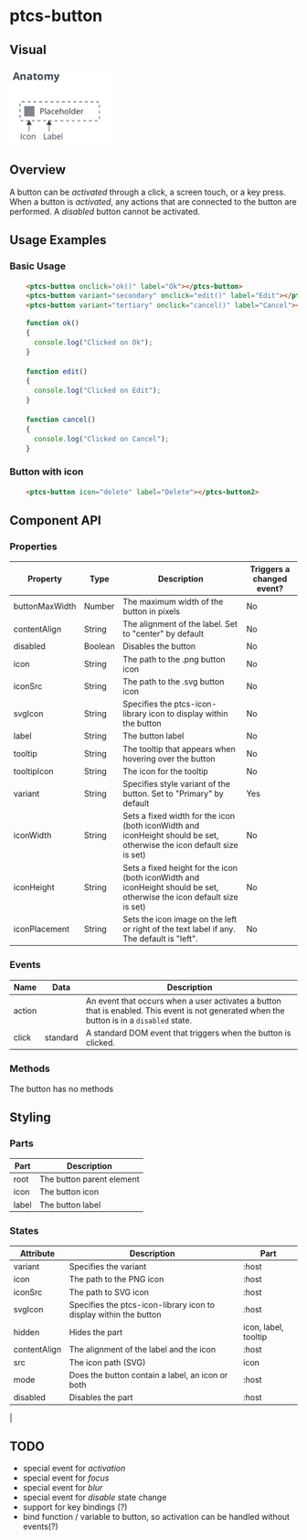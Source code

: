 # ptcs-button

## Visual

<img src="img/ptcs-button.png">

## Overview

A button can be _activated_ through a click, a screen touch, or a key press.
When a button is _activated_, any actions that are connected to the button are performed. A _disabled_ button cannot be activated.

## Usage Examples

### Basic Usage

~~~html
    <ptcs-button onclick="ok()" label="Ok"></ptcs-button>
    <ptcs-button variant="secondary" onclick="edit()" label="Edit"></ptcs-button>
    <ptcs-button variant="tertiary" onclick="cancel()" label="Cancel"></ptcs-button>
~~~

~~~javascript
    function ok()
    {
      console.log("Clicked on Ok");
    }

    function edit()
    {
      console.log("Clicked on Edit");
    }

    function cancel()
    {
      console.log("Clicked on Cancel");
    }
~~~

### Button with icon

~~~html
    <ptcs-button icon="delete" label="Delete"></ptcs-button2>
 ~~~

## Component API

### Properties
| Property | Type | Description | Triggers a changed event? |
|----------|------|-------------|---------------------------|
| buttonMaxWidth | Number | The maximum width of the button in pixels | No |
| contentAlign | String | The alignment of the label. Set to "center" by default | No |
| disabled | Boolean | Disables the button | No |
| icon | String | The path to the .png button icon | No |
| iconSrc | String | The path to the .svg button icon | No |
| svgIcon | String | Specifies the ptcs-icon-library icon to display within the button | No |
| label | String | The button label | No |
| tooltip | String | The tooltip that appears when hovering over the button | No |
| tooltipIcon | String | The icon for the tooltip | No |
| variant | String | Specifies style variant of the button. Set to "Primary" by default | Yes |
| iconWidth | String | Sets a fixed width for the icon (both iconWidth and iconHeight should be set, otherwise the icon default size is set) | No |
| iconHeight | String | Sets a fixed height for the icon (both iconWidth and iconHeight should be set, otherwise the icon default size is set) | No |
| iconPlacement | String | Sets the icon image on the left or right of the text label if any. The default is "left". | No |

### Events

| Name | Data | Description |
|------|------|-------------|
| action |  | An event that occurs when a user activates a button that is enabled. This event is not generated when the button is in a `disabled` state. |
| click | standard | A standard DOM event that triggers when the button is clicked. |

### Methods

The button has no methods

## Styling

### Parts

| Part | Description |
|-----------|-------------|
|root|The button parent element|
|icon| The button icon|
|label| The button label|


### States
| Attribute    | Description                                      | Part                 |
|--------------|--------------------------------------------------|----------------------|
| variant      | Specifies the variant                            | :host                |
| icon         | The path to the PNG icon                                  | :host                |
| iconSrc      | The path to SVG icon                                   | :host                |
| svgIcon      | Specifies the ptcs-icon-library icon to display within the button  | :host                |
| hidden       | Hides the part                                  | icon, label, tooltip |
| contentAlign | The alignment of the label and the icon              | :host                |
| src          | The icon path (SVG)                                  | icon                 |
| mode         | Does the button contain a label, an icon or both | :host                |
| disabled     | Disables the part                                | :host                |
|


## TODO

- special event for _activation_
- special event for _focus_
- special event for _blur_
- special event for _disable_ state change
- support for key bindings (?)
- bind function / variable to button, so activation can be handled without events(?)
